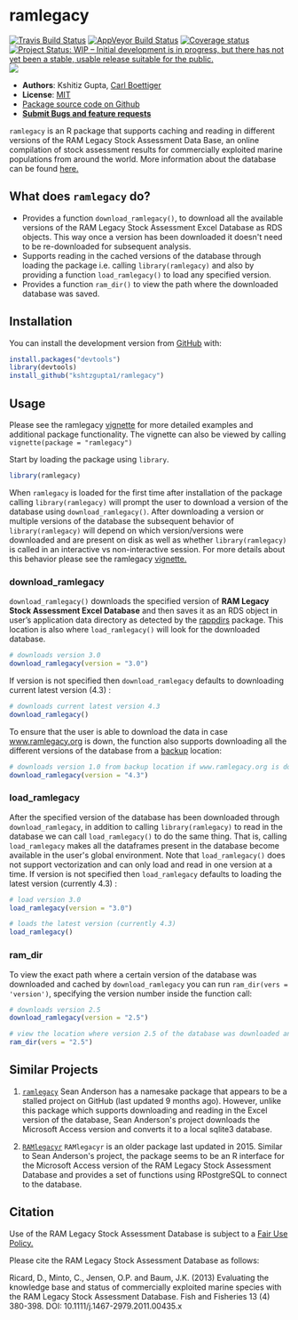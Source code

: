 
<!-- README.md is generated from README.Rmd. Please edit that file -->
ramlegacy
=========

[![Travis Build Status](https://travis-ci.com/kshtzgupta1/ramlegacy.svg?branch=master)](https://travis-ci.com/kshtzgupta1/ramlegacy) [![AppVeyor Build Status](https://ci.appveyor.com/api/projects/status/github/kshtzgupta1/ramlegacy?branch=master&svg=true)](https://ci.appveyor.com/project/kshtzgupta1/ramlegacy) [![Coverage status](https://codecov.io/gh/kshtzgupta1/ramlegacy/branch/master/graph/badge.svg)](https://codecov.io/github/kshtzgupta1/ramlegacy?branch=master) [![Project Status: WIP – Initial development is in progress, but there has not yet been a stable, usable release suitable for the public.](https://www.repostatus.org/badges/latest/wip.svg)](https://www.repostatus.org/#wip) [![](https://badges.ropensci.org/264_status.svg)](https://github.com/ropensci/software-review/issues/264)

-   **Authors**: Kshitiz Gupta, [Carl Boettiger](http://www.carlboettiger.info/)
-   **License**: [MIT](http://opensource.org/licenses/MIT)
-   [Package source code on Github](https://github.com/kshtzgupta1/ramlegacy)
-   [**Submit Bugs and feature requests**](https://github.com/kshtzgupta1/ramlegacy/issues)

`ramlegacy` is an R package that supports caching and reading in different versions of the RAM Legacy Stock Assessment Data Base, an online compilation of stock assessment results for commercially exploited marine populations from around the world. More information about the database can be found [here.](http://ramlegacy.org)

What does `ramlegacy` do?
-------------------------

-   Provides a function `download_ramlegacy()`, to download all the available
    versions of the RAM Legacy Stock Assessment Excel Database as RDS objects. This way once a version has been downloaded it doesn't need to be re-downloaded for subsequent analysis.
-   Supports reading in the cached versions of the database through loading the package i.e. calling `library(ramlegacy)` and also by providing a function `load_ramlegacy()` to load any specified version.
-   Provides a function `ram_dir()` to view the path where the downloaded database was saved.

Installation
------------

You can install the development version from [GitHub](https://github.com/kshtzgupta1/ramlegacy) with:

``` r
install.packages("devtools")
library(devtools)
install_github("kshtzgupta1/ramlegacy")
```

Usage
-----

Please see the ramlegacy [vignette](https://kshtzgupta1.github.io/ramlegacy/articles/ramlegacy.html) for more detailed examples and additional package functionality. The vignette can also be viewed by calling `vignette(package = "ramlegacy")`

Start by loading the package using `library`.

``` r
library(ramlegacy)
```

When `ramlegacy` is loaded for the first time after installation of the package calling `library(ramlegacy)` will prompt the user to download a version of the database using `download_ramlegacy()`. After downloading a version or multiple versions of the database the subsequent behavior of `library(ramlegacy)` will depend on which version/versions were downloaded and are present on disk as well as whether `library(ramlegacy)` is called in an interactive vs non-interactive session. For more details about this behavior please see the ramlegacy [vignette.](https://kshtzgupta1.github.io/ramlegacy/articles/ramlegacy.html)

### download\_ramlegacy

`download_ramlegacy()` downloads the specified version of **RAM Legacy Stock Assessment Excel Database** and then saves it as an RDS object in user’s application data directory as detected by the [rappdirs](https://cran.r-project.org/web/packages/rappdirs/index.html) package. This location is also where `load_ramlegacy()` will look for the downloaded database.

``` r
# downloads version 3.0
download_ramlegacy(version = "3.0")
```

If version is not specified then `download_ramlegacy` defaults to downloading current latest version (4.3) :

``` r
# downloads current latest version 4.3
download_ramlegacy()
```

To ensure that the user is able to download the data in case www.ramlegacy.org is down, the function also supports downloading all the different versions of the database from a [backup](https://www.github.com/kshtzgupta1/ramlegacy-assets/) location:

``` r
# downloads version 1.0 from backup location if www.ramlegacy.org is down
download_ramlegacy(version = "4.3")
```

### load\_ramlegacy

After the specified version of the database has been downloaded through `download_ramlegacy`, in addition to calling `library(ramlegacy)` to read in the database we can call `load_ramlegacy()` to do the same thing. That is, calling `load_ramlegacy` makes all the dataframes present in the database become available in the user's global environment. Note that `load_ramlegacy()` does not support vectorization and can only load and read in one version at a time. If version is not specified then `load_ramlegacy` defaults to loading the latest version (currently 4.3) :

``` r
# load version 3.0
load_ramlegacy(version = "3.0")

# loads the latest version (currently 4.3)
load_ramlegacy()
```

### ram\_dir

To view the exact path where a certain version of the database was downloaded and cached by `download_ramlegacy` you can run `ram_dir(vers = 'version')`, specifying the version number inside the function call:

``` r
# downloads version 2.5
download_ramlegacy(version = "2.5")

# view the location where version 2.5 of the database was downloaded and cached
ram_dir(vers = "2.5")
```

Similar Projects
----------------

1.  [`ramlegacy`](https://github.com/seananderson/ramlegacy) Sean Anderson has a namesake package that appears to be a stalled project on GitHub (last updated 9 months ago). However, unlike this package which supports downloading and reading in the Excel version of the database, Sean Anderson's project downloads the Microsoft Access version and converts it to a local sqlite3 database.

2.  [`RAMlegacyr`](https://github.com/ashander/RAMlegacyr) `RAMlegacyr` is an older package last updated in 2015. Similar to Sean Anderson's project, the package seems to be an R interface for the Microsoft Access version of the RAM Legacy Stock Assessment Database and provides a set of functions using RPostgreSQL to connect to the database.

Citation
--------

Use of the RAM Legacy Stock Assessment Database is subject to a [Fair Use Policy.](http://ramlegacy.marinebiodiversity.ca/ram-legacy-stock-assessment-database/ram-legacy-stock-assessment-database-fair-use-policy)

Please cite the RAM Legacy Stock Assessment Database as follows:

Ricard, D., Minto, C., Jensen, O.P. and Baum, J.K. (2013) Evaluating the knowledge base and status of commercially exploited marine species with the RAM Legacy Stock Assessment Database. Fish and Fisheries 13 (4) 380-398. DOI: 10.1111/j.1467-2979.2011.00435.x
